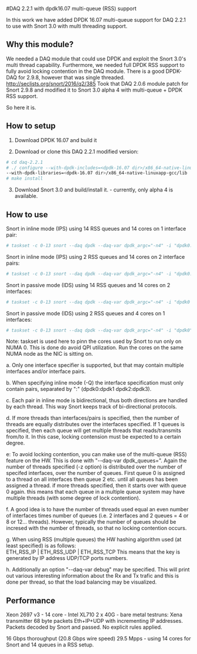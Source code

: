#DAQ 2.2.1 with dpdk16.07 multi-queue (RSS) support

In this work we have added DPDK 16.07 multi-queue support for DAQ 2.2.1 to use
with Snort 3.0 with multi threading support.

## Why this module?
We needed a DAQ module that could use DPDK and exploit the Snort 3.0's multi thread capability.
Furthermore, we needed full DPDK RSS support to fully avoid locking contention in the DAQ module.
There is a good DPDK-DAQ for 2.9.8, however that was single threaded. http://seclists.org/snort/2016/q2/385
Took that DAQ 2.0.6 module patch for Snort 2.9.8 and modified it to Snort 3.0 alpha 4 with multi-queue +
DPDK RSS support.

So here it is.

## How to setup

1. Download DPDK 16.07 and build it

2. Download or clone this DAQ 2.2.1 modified version:
```bash
# cd daq-2.2.1
# ./ configure --with-dpdk-includes=<dpdk-16.07 dir>/x86_64-native-linuxapp-gcc/include \
--with-dpdk-libraries=<dpdk-16.07 dir>/x86_64-native-linuxapp-gcc/lib
# make install
```
3. Download Snort 3.0 and build/install it. - currently, only alpha 4 is available.


## How to use

Snort in inline mode (IPS) using 14 RSS queues and 14 cores on 1 interface pair:
```bash
# taskset -c 0-13 snort --daq dpdk --daq-var dpdk_argc="-n4" -i "dpdk0:dpdk1" -Q -z 14 --daq-var dpdk_queues=14
```

Snort in inline mode (IPS) using 2 RSS queues and 14 cores on 2 interface pairs:
```bash
# taskset -c 0-13 snort --daq dpdk --daq-var dpdk_argc="-n4" -i "dpdk0:dpdk1 dpdk2:dpdk3" -Q -z 14 --daq-var dpdk_queues=2
```

Snort in passive mode (IDS) using 14 RSS queues and 14 cores on 2 interfaces:
```bash
# taskset -c 0-13 snort --daq dpdk --daq-var dpdk_argc="-n4" -i "dpdk0 dpdk1" -z 14 --daq-var dpdk_queues=14
```

Snort in passive mode (IDS) using 2 RSS queues and 4 cores on 1 interfaces:
```bash
# taskset -c 0-13 snort --daq dpdk --daq-var dpdk_argc="-n4" -i "dpdk0" -z 4 --daq-var dpdk_queues=2
```

Note: taskset is used here to pinn the cores used by Snort to run only on NUMA 0. This is done do avoid QPI 
utilization. Run the cores on the same NUMA node as the NIC is sitting on.

a. Only one interface specifier is supported, but that may contain multiple interfaces and/or interface pairs.

b. When specifying inline mode (-Q) the interface specification must only contain pairs, separated by ":" 
   (dpdk0:dpdk1 dpdk2:dpdk3).
   
c. Each pair in inline mode is bidirectional, thus both directions are handled by each thread. This way Snort 
   keeps track of bi-directional protocols.
   
d. If more threads than interfaces/pairs is specified, then the number of threads are equally distributes over 
   the interfaces specified. If 1 queues is specified, then each queue will get multiple threads that 
   reads/transmits from/to it. In this case, locking contension must be expected to a certain degree.
   
e: To avoid locking contention, you can make use of the multi-queue (RSS) feature on the HW. This is done with 
   "--daq-var dpdk_queues=<number of queues>". Again the number of threads specified (-z option) is distributed 
   over the number of specifed interfaces, over the number of queues. First queue 0 is assigned to a thread 
   on all interfaces then queue 2 etc. until all queues has been assigned a thread. if more threads specified, 
   then it starts over with queue 0 again. this means that each queue in a multiple queue system may have multiple
   threads (with some degree of lock contention).
   
f. A good idea is to have the number of threads used equal an even number of interfaces times number of queues 
   (i.e. 2 interfaces and 2 queues = 4 or 8 or 12... threads). However, typically the number of queues should 
   be incresed with the number of threads, so that no locking contention occurs.
   
g. When using RSS (multiple queues) the HW hashing algorithm used (at least specified) is as follows:  
   ETH_RSS_IP | ETH_RSS_UDP | ETH_RSS_TCP This means that the key is generated by IP address UDP/TCP ports numbers.
   
h. Additionally an option "--daq-var debug" may be specified. This will print out various interesting information 
   about the Rx and Tx trafic and this is done per thread, so that the load balancing may be visualized.

## Performance
Xeon 2697 v3 - 14 core - Intel XL710 2 x 40G - bare metal testruns:
Xena transmitter 68 byte packets Eth+IP+UDP with incrementing IP addresses.
Packets decoded by Snort and passed. No explicit rules applied.

16 Gbps thoroughput (20.8 Gbps wire speed) 29.5 Mpps - using 14 cores for Snort and 14 queues in a RSS setup.

